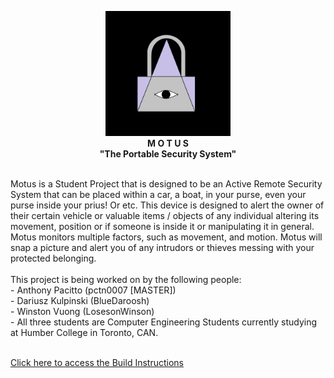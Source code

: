 <p align="center">
  <img src="https://raw.githubusercontent.com/pctn0007/Motus/master/Documentation/MOTUSICON.png" alt="ICON" width="200" height="200">
  <br>
  <b font size="20">M O T U S</b><br>
  <b font size="30">"The Portable Security System"</b>
</p>
<br>
Motus is a Student Project that is designed to be an Active Remote Security System that can be placed within a car, a boat, in your purse, even your purse inside your prius! Or etc. This device is designed to alert the owner of their certain vehicle or valuable items / objects of any individual altering its movement, position or if someone is inside it or manipulating it in general. Motus monitors multiple factors, such as movement, and motion. Motus will snap a picture and alert you of any intrudors or thieves messing with your protected belonging.
<br><br>This project is being worked on by the following people:
<br>- Anthony Pacitto (pctn0007 [MASTER])
<br>- Dariusz Kulpinski (BlueDaroosh)
<br>- Winston Vuong (LosesonWinson)
<br>- All three students are Computer Engineering Students currently studying at Humber College in Toronto, CAN.

<br> [Click here to access the Build Instructions](https://github.com/pctn0007/Motus/blob/master/BUILDINSTRUCTIONS.md)

